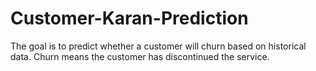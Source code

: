 # Customer-Karan-Prediction
The goal is to predict whether a customer will churn based on historical data. Churn means the customer has discontinued the service.
